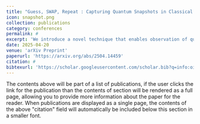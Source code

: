 ```yaml
---
title: "Guess, SWAP, Repeat : Capturing Quantum Snapshots in Classical Memory"
icon: snapshot.png
collection: publications
category: conferences
permalink: #
excerpt: 'We introduce a novel technique that enables observation of quantum states without direct measurement, preserving them for reuse. Our method allows multiple quantum states to be observed at different points within a single circuit, one at a time, and saved into classical memory without destruction. These saved states can be accessed on demand by downstream applications, introducing a dynamic and programmable notion of quantum memory that supports modular, non-destructive quantum workflows. We propose a hardware-agnostic, machine learning-driven framework to capture non-destructive estimates, or "snapshots," of quantum states at arbitrary points within a circuit, enabling classical storage and later reconstruction, similar to memory operations in classical computing.'
date: 2025-04-20
venue: 'arXiv Preprint'
paperurl: 'https://arxiv.org/abs/2504.14459'
citation: #
bibtexurl: 'https://scholar.googleusercontent.com/scholar.bib?q=info:oizyvbFHEsEJ:scholar.google.com/&output=citation&scisdr=CgJN25qjEIuy7q_ZMsY:AAZF9b8AAAAAaBjfKsZ0RuBIDSez1BvsU3Hx9mE&scisig=AAZF9b8AAAAAaBjfKhcoerLkteJ7I8WvaGFTHK0&scisf=4&ct=citation&cd=-1&hl=en'
---
```


The contents above will be part of a list of publications, if the user clicks the link for the publication than the contents of section will be rendered as a full page, allowing you to provide more information about the paper for the reader. When publications are displayed as a single page, the contents of the above "citation" field will automatically be included below this section in a smaller font.
